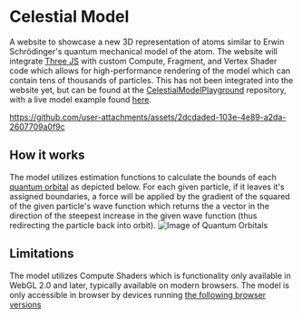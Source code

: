 # Celestial Model
A website to showcase a new 3D representation of atoms similar to Erwin Schrödinger's quantum mechanical model of the atom. The website will integrate [Three JS](https://threejs.org/) with custom Compute, Fragment, and Vertex Shader code which allows
for high-performance rendering of the model which can contain tens of thousands of particles. This has not been integrated into the website yet, but can be found at the [CelestialModelPlayground](https://github.com/RubinInsert/CelestialModelPlayground) repository, with a live model example found [here](https://rubininsert.github.io/CelestialModelPlayground/).

https://github.com/user-attachments/assets/2dcdaded-103e-4e89-a2da-2607709a0f9c

## How it works
The model utilizes estimation functions to calculate the bounds of each [quantum orbital](https://en.wikipedia.org/wiki/Orbital_motion_(quantum)) as depicted below. For each given particle, if it leaves it's assigned boundaries, a force will be applied by the gradient of the squared of the given particle's wave function 
which returns the a vector in the direction of the steepest increase in the given wave function (thus redirecting the particle back into orbit).
![Image of Quantum Orbitals](https://upload.wikimedia.org/wikipedia/commons/thumb/4/4a/Single_electron_orbitals.jpg/1200px-Single_electron_orbitals.jpg)


## Limitations
The model utilizes Compute Shaders which is functionality only available in WebGL 2.0 and later, typically available on modern browsers. The model is only accessible in browser by devices running [the following browser versions](https://caniuse.com/webgl2)
